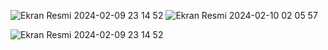 


![Ekran Resmi 2024-02-09 23 14 52](https://github.com/SarperKececi/FirebaseInstaClone/assets/149234315/15c68abe-f929-4a25-b770-a815d0b50b5f)
![Ekran Resmi 2024-02-10 02 05 57](https://github.com/SarperKececi/FirebaseInstaClone/assets/149234315/963d51d0-e199-41ad-a84c-728651a9b5ac)

![Ekran Resmi 2024-02-09 23 14 52](https://github.com/SarperKececi/FirebaseInstaClone/assets/149234315/e957ab39-118b-4fc5-ae75-22d0af79c7e7)
